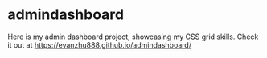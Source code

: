 # admindashboard
Here is my admin dashboard project, showcasing my CSS grid skills. Check it out at https://evanzhu888.github.io/admindashboard/